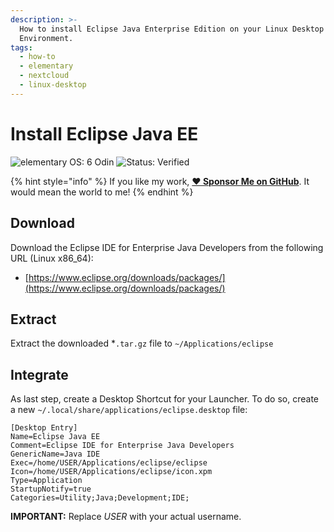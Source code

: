 ```yaml
---
description: >-
  How to install Eclipse Java Enterprise Edition on your Linux Desktop
  Environment.
tags:
  - how-to
  - elementary
  - nextcloud
  - linux-desktop
---
```


# Install Eclipse Java EE

![elementary OS: 6 Odin](https://img.shields.io/badge/elementary%C2%A0OS-6%20Odin-007aff) ![Status: Verified](https://img.shields.io/badge/status-verified-green.svg)

{% hint style="info" %}
If you like my work, [**❤️ Sponsor Me on GitHub**](https://github.com/sponsors/marbetschar). It would mean the world to me!
{% endhint %}

## Download

Download the Eclipse IDE for Enterprise Java Developers from the following URL \(Linux x86\_64\):

* [https://www.eclipse.org/downloads/packages/](https://www.eclipse.org/downloads/packages/)

## Extract

Extract the downloaded \*`.tar.gz` file to `~/Applications/eclipse`

## Integrate

As last step, create a Desktop Shortcut for your Launcher. To do so, create a new `~/.local/share/applications/eclipse.desktop` file:

```text
[Desktop Entry]
Name=Eclipse Java EE
Comment=Eclipse IDE for Enterprise Java Developers
GenericName=Java IDE
Exec=/home/USER/Applications/eclipse/eclipse
Icon=/home/USER/Applications/eclipse/icon.xpm
Type=Application
StartupNotify=true
Categories=Utility;Java;Development;IDE;
```

**IMPORTANT:** Replace _USER_ with your actual username.


